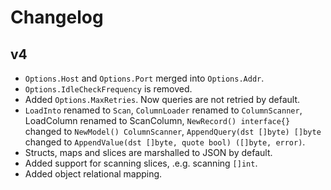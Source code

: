 # Changelog

## v4

- `Options.Host` and `Options.Port` merged into `Options.Addr`.
- `Options.IdleCheckFrequency` is removed.
- Added `Options.MaxRetries`. Now queries are not retried by default.
- `LoadInto` renamed to `Scan`, `ColumnLoader` renamed to `ColumnScanner`, LoadColumn renamed to ScanColumn, `NewRecord() interface{}` changed to `NewModel() ColumnScanner`, `AppendQuery(dst []byte) []byte` changed to `AppendValue(dst []byte, quote bool) ([]byte, error)`.
- Structs, maps and slices are marshalled to JSON by default.
- Added support for scanning slices, .e.g. scanning `[]int`.
- Added object relational mapping.
